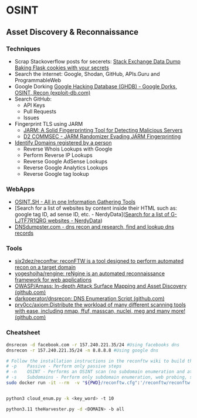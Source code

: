 # OSINT
## Asset Discovery & Reconnaissance
### Techniques
- Scrap Stackoverflow posts for secerets:
	[ Stack Exchange Data Dump ](https://archive.org/details/stackexchange)
	[Baking Flask cookies with your secrets](https://blog.paradoxis.nl/defeating-flasks-session-management-65706ba9d3ce)
- Search the internet: Google, Shodan, GitHub, APIs.Guru and ProgrammableWeb
- Google Dorking
	[Google Hacking Database (GHDB) - Google Dorks, OSINT, Recon (exploit-db.com)](https://www.exploit-db.com/google-hacking-database)
- Search GitHub:
	- API Keys
	- Pull Requests
	- Issues
- Fingerprint TLS using JARM 
	- [JARM: A Solid Fingerprinting Tool for Detecting Malicious Servers ](https://securitytrails.com/blog/jarm-fingerprinting-tool)
	- [D2 COMMSEC - JARM Randomizer Evading JARM Fingerprinting](https://conference.hitb.org/hitbsecconf2021ams/materials/D2%20COMMSEC%20-%20JARM%20Randomizer%20Evading%20JARM%20Fingerprinting%20-%20Dagmawi%20Mulugeta.pdf)
- [Identify Domains registered by a person](https://www.labnol.org/internet/find-websites-of-someone/20550/)
	- Reverse Whois Lookups with Google
	- Perform Reverse IP Lookups
	- Reverse Google AdSense Lookups
	- Reverse Google Analytics Lookups
	- Reverse Google tag lookup

### WebApps

- [OSINT.SH - All in one Information Gathering Tools](https://osint.sh/)
- [Search for a list of websites by content inside their HTML such as: google tag ID, ad sense ID, etc. - NerdyData]([Search for a list of G-LJTF7R1QRG websites - NerdyData](https://www.nerdydata.com/reports/new?search={%22all%22:[{%22type%22:%22code%22,%22value%22:%22G-LJTF7R1QRG%22}],%22any%22:[],%22none%22:[]}))
- [DNSdumpster.com - dns recon and research, find and lookup dns records](https://dnsdumpster.com/)

### Tools

- [six2dez/reconftw: reconFTW is a tool designed to perform automated recon on a target domain ](https://github.com/six2dez/reconftw)
- [yogeshojha/rengine: reNgine is an automated reconnaissance framework for web applications ](https://github.com/yogeshojha/rengine)
- [OWASP/Amass: In-depth Attack Surface Mapping and Asset Discovery (github.com)](https://github.com/OWASP/Amass)
- [darkoperator/dnsrecon: DNS Enumeration Script (github.com)](https://github.com/darkoperator/dnsrecon)
- [pry0cc/axiom:Distribute the workload of many different scanning tools with ease, including nmap, ffuf, masscan, nuclei, meg and many more! (github.com)](https://github.com/pry0cc/axiom)

### Cheatsheet
```bash
dnsrecon -d facebook.com -r 157.240.221.35/24 #Using facebooks dns
dnsrecon -r 157.240.221.35/24 -n 8.8.8.8 #Using google dns

# Follow the installation instructions in the reconftw wiki to build the image
# -p	Passive - Perform only passive steps
# -n	OSINT - Performs an OSINT scan (no subdomain enumeration and attacks)
# -s	Subdomains - Perform only subdomain enumeration, web probing, subdomain takeovers
sudo docker run -it --rm  -v "${PWD}/reconftw.cfg":'/reconftw/reconftw.cfg'  -v "${PWD}/Recon/":'/reconftw/Recon/' <IMAGE_ID> -l /reconftw/Recon/domains.txt -spn -o /reconftw/Recon/output


python3 cloud_enum.py -k <key_word> -t 10 

python3.11 theHarvester.py -d <DOMAIN> -b all


```